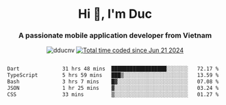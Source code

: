 <h1 align="center">
  Hi 👋, I'm  Duc</h1>
<h3 align="center">A passionate mobile application developer from Vietnam</h3>  
  
<p align="center"> <img src="https://komarev.com/ghpvc/?username=dducnv&label=Profile%20views&color=0e75b6&style=flat" alt="dducnv" /> 
<a href="https://wakatime.com/@4d2a2cd9-1bcb-4dd1-84a4-dce128a35137"><img src="https://wakatime.com/badge/user/4d2a2cd9-1bcb-4dd1-84a4-dce128a35137.svg" alt="Total time coded since Jun 21 2024" /></a>
</p>  

<div style="width: 100vw; overflow-x: auto; flex:center">
  <!--START_SECTION:waka-->

```txt
Dart              31 hrs 48 mins  ██████████████████░░░░░░░   72.17 %
TypeScript        5 hrs 59 mins   ███▒░░░░░░░░░░░░░░░░░░░░░   13.59 %
Bash              3 hrs 7 mins    █▓░░░░░░░░░░░░░░░░░░░░░░░   07.08 %
JSON              1 hr 25 mins    ▓░░░░░░░░░░░░░░░░░░░░░░░░   03.24 %
CSS               33 mins         ▒░░░░░░░░░░░░░░░░░░░░░░░░   01.27 %
```

<!--END_SECTION:waka-->
</div>




  
